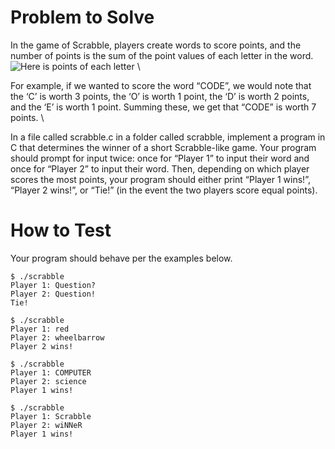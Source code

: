 # Problem to Solve

In the game of Scrabble, players create words to score points, and the number of points is the sum of the point values of each letter in the word.\
![Here is points of each letter](https://www.google.com/url?sa=i&url=https%3A%2F%2Fdev.to%2Fthepracticaldev%2Fdaily-challenge-8-scrabble-word-calculator-41f6&psig=AOvVaw39UrgCg_pEtvV11_MJMQSj&ust=1715809111937000&source=images&cd=vfe&opi=89978449&ved=0CBIQjRxqFwoTCKjvgpaNjoYDFQAAAAAdAAAAABAE) \

For example, if we wanted to score the word “CODE”, we would note that the ‘C’ is worth 3 points, the ‘O’ is worth 1 point, the ‘D’ is worth 2 points, and the ‘E’ is worth 1 point. Summing these, we get that “CODE” is worth 7 points. \

In a file called scrabble.c in a folder called scrabble, implement a program in C that determines the winner of a short Scrabble-like game. Your program should prompt for input twice: once for “Player 1” to input their word and once for “Player 2” to input their word. Then, depending on which player scores the most points, your program should either print “Player 1 wins!”, “Player 2 wins!”, or “Tie!” (in the event the two players score equal points).

# How to Test
Your program should behave per the examples below.

```
$ ./scrabble
Player 1: Question?
Player 2: Question!
Tie!
```

```
$ ./scrabble
Player 1: red
Player 2: wheelbarrow
Player 2 wins!
```

```
$ ./scrabble
Player 1: COMPUTER
Player 2: science
Player 1 wins!
```

```
$ ./scrabble
Player 1: Scrabble
Player 2: wiNNeR
Player 1 wins!
```
